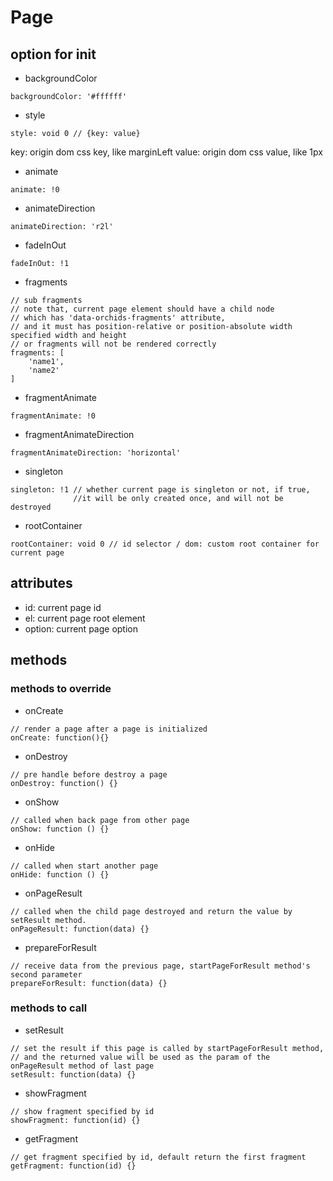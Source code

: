 # Page

## option for init

* backgroundColor

```
backgroundColor: '#ffffff'
```

* style

```
style: void 0 // {key: value}
```

key: origin dom css key, like marginLeft
value: origin dom css value, like 1px

* animate

```
animate: !0
```

* animateDirection

```
animateDirection: 'r2l'
```

* fadeInOut

```
fadeInOut: !1
```

* fragments

```
// sub fragments
// note that, current page element should have a child node
// which has 'data-orchids-fragments' attribute,
// and it must has position-relative or position-absolute width specified width and height
// or fragments will not be rendered correctly
fragments: [
    'name1',
    'name2'
]
```

* fragmentAnimate

```
fragmentAnimate: !0
```

* fragmentAnimateDirection

```
fragmentAnimateDirection: 'horizontal'
```

* singleton

```
singleton: !1 // whether current page is singleton or not, if true,
              //it will be only created once, and will not be destroyed
```

* rootContainer

```
rootContainer: void 0 // id selector / dom: custom root container for current page
```

## attributes

* id: current page id
* el: current page root element
* option: current page option

## methods

### methods to override

* onCreate

```
// render a page after a page is initialized
onCreate: function(){}
```

* onDestroy

```
// pre handle before destroy a page
onDestroy: function() {}
```

* onShow

```
// called when back page from other page
onShow: function () {}
```

* onHide

```
// called when start another page
onHide: function () {}
```

* onPageResult

```
// called when the child page destroyed and return the value by setResult method.
onPageResult: function(data) {}
```

* prepareForResult

```
// receive data from the previous page, startPageForResult method's second parameter
prepareForResult: function(data) {}
```

### methods to call

* setResult

```
// set the result if this page is called by startPageForResult method,
// and the returned value will be used as the param of the onPageResult method of last page
setResult: function(data) {}
```

* showFragment

```
// show fragment specified by id
showFragment: function(id) {}
```

* getFragment

```
// get fragment specified by id, default return the first fragment
getFragment: function(id) {}
```